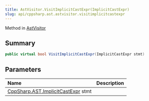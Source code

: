 ```yaml
---
title: AstVisitor.VisitImplicitCastExpr(ImplicitCastExpr)
slug: api/cppsharp.ast.astvisitor.visitimplicitcastexpr
---
```

Method in [AstVisitor](/api/cppsharp/ast/astvisitor)

## Summary



```csharp
public virtual bool VisitImplicitCastExpr(ImplicitCastExpr stmt)
```

## Parameters

|Name|Description|
|:---|:---|
|[CppSharp.AST.ImplicitCastExpr](/api/cppsharp/ast/implicitcastexpr) stmt||

